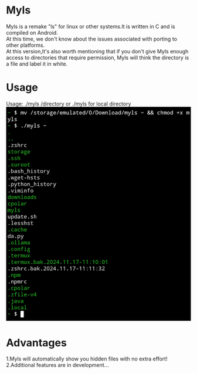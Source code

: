 # Myls
Myls is a remake "ls" for linux or other systems.It is written in C and is compiled on Android. <br>At this time, we don't know about the issues associated with porting to other platforms.<br>At this version,It's also worth mentioning that if you don't give Myls enough access to directories that require permission, Myls will think the directory is a file and label it in white.

# Usage
Usage: ./myls /directory or ./myls for local directory
![Usage](/mddata/demo.jpg "Demo")

# Advantages
1.Myls will automatically show you hidden files with no extra effort!<br>
2.Additional features are in development...
